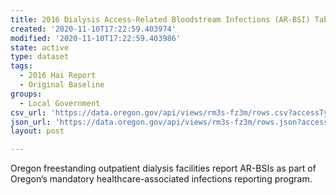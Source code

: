 ```yaml
---
title: 2016 Dialysis Access-Related Bloodstream Infections (AR-BSI) Table
created: '2020-11-10T17:22:59.403974'
modified: '2020-11-10T17:22:59.403986'
state: active
type: dataset
tags:
  - 2016 Hai Report
  - Original Baseline
groups:
  - Local Government
csv_url: 'https://data.oregon.gov/api/views/rm3s-fz3m/rows.csv?accessType=DOWNLOAD'
json_url: 'https://data.oregon.gov/api/views/rm3s-fz3m/rows.json?accessType=DOWNLOAD'
layout: post

---
```

Oregon freestanding outpatient dialysis facilities report AR-BSIs as part of Oregon’s mandatory healthcare-associated infections reporting program.
